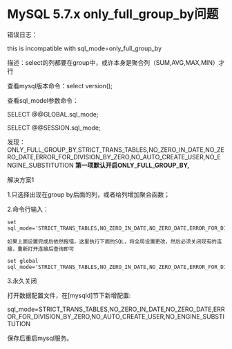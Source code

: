 # MySQL 5.7.x only_full_group_by问题

错误日志：

this is incompatible with sql_mode=only_full_group_by



描述：select的列都要在group中，或许本身是聚合列（SUM,AVG,MAX,MIN）才行

查看mysql版本命令：select version();

查看sql_model参数命令：

SELECT @@GLOBAL.sql_mode;

SELECT @@SESSION.sql_mode;

发现：
ONLY_FULL_GROUP_BY,STRICT_TRANS_TABLES,NO_ZERO_IN_DATE,NO_ZERO_DATE,ERROR_FOR_DIVISION_BY_ZERO,NO_AUTO_CREATE_USER,NO_ENGINE_SUBSTITUTION
**第一项默认开启ONLY_FULL_GROUP_BY,**



解决方案1

1.只选择出现在group by后面的列，或者给列增加聚合函数；

2.命令行输入：

```
set sql_mode='STRICT_TRANS_TABLES,NO_ZERO_IN_DATE,NO_ZERO_DATE,ERROR_FOR_DIVISION_BY_ZERO,NO_AUTO_CREATE_USER,NO_ENGINE_SUBSTITUTION';
 
如果上面设置完成后依然报错，这里执行下面的SQL，将全局设置更改，然后必须关闭现有的连接，重新打开连接后查询即可
 
set global sql_mode='STRICT_TRANS_TABLES,NO_ZERO_IN_DATE,NO_ZERO_DATE,ERROR_FOR_DIVISION_BY_ZERO,NO_AUTO_CREATE_USER,NO_ENGINE_SUBSTITUTION';
```



3.永久关闭

打开数据配置文件，在[mysqld]节下新增配置:

sql_mode=STRICT_TRANS_TABLES,NO_ZERO_IN_DATE,NO_ZERO_DATE,ERROR_FOR_DIVISION_BY_ZERO,NO_AUTO_CREATE_USER,NO_ENGINE_SUBSTITUTION

保存后重启mysql服务。
